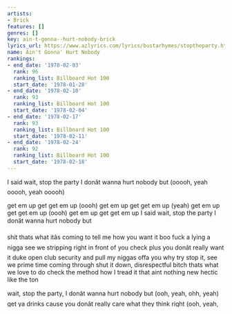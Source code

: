```yaml
---
artists:
- Brick
features: []
genres: []
key: ain-t-gonna--hurt-nobody-brick
lyrics_url: https://www.azlyrics.com/lyrics/bustarhymes/stoptheparty.html
name: Ain't Gonna' Hurt Nobody
rankings:
- end_date: '1978-02-03'
  rank: 96
  ranking_list: Billboard Hot 100
  start_date: '1978-01-28'
- end_date: '1978-02-10'
  rank: 93
  ranking_list: Billboard Hot 100
  start_date: '1978-02-04'
- end_date: '1978-02-17'
  rank: 93
  ranking_list: Billboard Hot 100
  start_date: '1978-02-11'
- end_date: '1978-02-24'
  rank: 92
  ranking_list: Billboard Hot 100
  start_date: '1978-02-18'
---
```



I said wait, stop the party
I donât wanna hurt nobody but
(ooooh, yeah ooooh, yeah ooooh)

get em up get get em up (oooh)
get em up get get em up (yeah)
get em up get get em up (oooh)
get em up get get em up
I said wait, stop the party
I donât wanna hurt nobody but


shit thats what itâs coming to
tell me how you want it boo
fuck a lying a nigga see we stripping right in front of you
check plus you donât really want it duke
open club security and pull my niggas offa you
why try stop it, see we prime time coming through
shut it down, disrespectful bitch
thats what we love to do
check the method how I tread it that aint nothing new
hectic like the ton


wait, stop the party, I donât wanna hurt nobody but
(ooh, yeah, ohh, yeah)
get ya drinks cause you donât really care what they think right
(ooh, yeah, ohh yeah)
who him? heâs a rat
to the hood he can never come back right


Back with the Ackrite
flyinâ out from last nite
shining like a flash light
you know we in here
and we hotter than a stove top
never know we wonât flop
see me got em going now we throw in the chair
watch how I shift up the pickup with a stack on my mind
till I pick a brick up, coke spillin in your spine
and I paralyse the hood with goodies, niggas know we winning
if you knowin how Iâm knowing bring it back to the beginning


I said wait, stop the party, I donât wanna hurt nobody but
(ooh, yeah, ohh)
look at them, they getting money,
and laughing like everything funny like
ha, oohh, ha, hands up
rep your city and let em know everythingâs gritty like
OHHH


we bout to blow again, nigga here we go again
laundry bag ready back to getting dough again
boy listen weâre about to kill the flow and then
mash on niggas till we force em to get low and them
shit out proportion she be scorching from the opening
carry out the office and you know how we be going in
lets get it over with, bang whatever city that you rep til its over bitch


I said wait, stop the party, I donât wanna hurt nobody but
(ooh, yeah, ohh)
who them? They gonna hate but thats when you know youâre doing great so
I said wait, stop the party, I donât wanna hurt nobody but
who him, heâs a rat, to the hood he can never come back right
(ooh, yeah, ohh)

get em up get get em up (oooh)
get em up get get em up (yeah)
get em up get get em up (oooh)
get em up get get em up (yeah)



